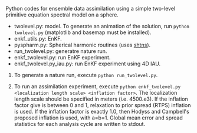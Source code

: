 Python codes for ensemble data assimilation using a simple
two-level primitive equation spectral model on a sphere.


* twolevel.py:  model. To generate an animation of the solution, run ``python twolevel.py`` (matplotlib and basemap must be installed).
* enkf_utils.py: EnKF.
* pyspharm.py: Spherical harmonic routines (uses [shtns](https://bitbucket.org/nschaeff/shtns)).
* run_twolevel.py: generatre nature run.
* enkf_twolevel.py: run EnKF experiment.
* enkf_twolevel.py_iau.py: run EnKF experiment using 4D IAU.

1) To generate a nature run, execute ``python run_twolevel.py``.

2) To run an assimilation experiment, execute ``python enkf_twolevel.py <localization length scale> <inflation factor>``.
The localization length scale should be specified in meters (i.e. 4500.e3).  If the inflation factor give is between
0 and 1, relaxation to prior spread (RTPS) inflation is used.  If the inflation factor is exactly 1.0, then Hodyss
and Campbell's proposed inflation is used, with a=b=1. Global mean error and spread statistics for each analysis cycle
are written to stdout.

